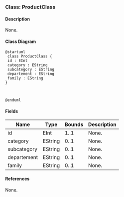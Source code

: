 ### Class: ProductClass

#### Description

None.

#### Class Diagram

```plantuml
@startuml
 class ProductClass {
 id : EInt 
 category : EString 
 subcategory : EString 
 departement : EString 
 family : EString 
}



@enduml
```

#### Fields

| Name| Type| Bounds| Description|
| -----| ----| ------| -----------|
|id|EInt|1..1|None.|
|category|EString|0..1|None.|
|subcategory|EString|0..1|None.|
|departement|EString|0..1|None.|
|family|EString|0..1|None.|

#### References

None.

